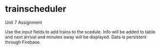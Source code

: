 # trainscheduler
Unit 7 Assignment

Use the input fields to add trains to the scedule. 
Info will be added to table and next arrival and minutes away will be displayed.
Data is persistent through Firebase. 
